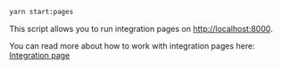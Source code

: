 ```bash
yarn start:pages
```

This script allows you to run integration pages on <http://localhost:8000>.

You can read more about how to work with integration pages here: [Integration page](/dev/development/integration-pages)
